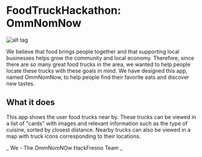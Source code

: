 # FoodTruckHackathon: OmmNomNow

![alt tag](https://drive.google.com/file/d/0ByNuiSdUqgXvQU8yNzk3WUkxalk/view?usp=drivesdk)

We believe that food brings people together and that supporting local businesses helps grow the community and local economy.  Therefore, since there are so many great food trucks in the area, we wanted to help people locate these trucks with these goals in mind.  We have designed this app, named OmmNomNow, to help people find their favorite eats and discover new tastes.

## What it does
This app shows the user food trucks near by.  These trucks can be viewed in a list of "cards" with images and relevant information such as the type of cuisine, sorted by closest distance.  Nearby trucks can also be viewed in a map with truck icons corresponding to their locations.

_ We - The OmmNomNOw HackFresno Team _
